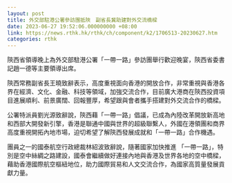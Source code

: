 ```yaml
---
layout: post
title: 外交部駐港公署參訪團抵陜　副省長冀助建對外交流橋樑
date: 2023-06-27 19:52:06.000000000 +08:00
link: https://news.rthk.hk/rthk/ch/component/k2/1706513-20230627.htm
categories: rthk
---
```


陝西省領導晚上為外交部駐港公署「一帶一路」參訪團舉行歡迎晚宴，陝西省委書記趙一德等主要領導出席。

陝西常務副省長王曉致辭表示，高度重視面向香港的開放合作，非常重視與香港各界在經濟、文化、金融、科技等領域，加強交流合作，目前廣大港商在陝西投資項目進展順利、前景廣闊、回報豐厚，希望跟與會者攜手搭建對外交流合作的橋樑。

公署特派員劉光源致辭說，陝西藉「一帶一路」倡議，已成為內陸改革開放新高地和西部大開發新引擎，香港是聯通中國與世界的超級聯繫人，外國在港領團和商界高度重視開拓內地市場，迫切希望了解陝西發展成就和「一帶一路」合作機遇。

團員之一的國泰航空行政總裁林紹波致辭說，隨著國家加快推進 「一帶一路」，特別是空中絲綢之路建設，國泰會繼續做好連接內地與香港及世界各地的空中橋樑，藉助香港國際航空樞紐地位，助力國際貿易和人文交流合作，為國家高質量發展貢獻力量。
